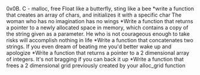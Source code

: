 0x0B. C - malloc, free
Float like a butterfly, sting like a bee
*write a function that creates an array of chars, and initializes it with a specific char
The woman who has no imagination has no wings
*Write a function that returns a pointer to a newly allocated space in memory, which contains a copy of the string given as a parameter.
He who is not courageous enough to take risks will accomplish nothing in life
*Write a function that concatenates two strings.
If you even dream of beating me you'd better wake up and apologize
*Write a function that returns a pointer to a 2 dimensional array of integers.
It's not bragging if you can back it up
*Write a function that frees a 2 dimensional grid previously created by your alloc_grid function
